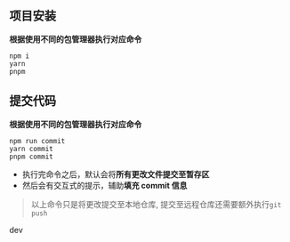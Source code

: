 ## 项目安装

**根据使用不同的包管理器执行对应命令**

```shell
npm i
yarn
pnpm
```

## 提交代码

**根据使用不同的包管理器执行对应命令**

```shell
npm run commit
yarn commit
pnpm commit
```

- 执行完命令之后，默认会将**所有更改文件提交至暂存区**
- 然后会有交互式的提示，辅助**填充 commit 信息**

> 以上命令只是将更改提交至本地仓库, 提交至远程仓库还需要额外执行`git push `

dev
